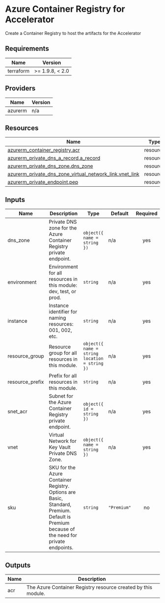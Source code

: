 <!-- BEGIN_TF_DOCS -->
<!-- markdown-table-prettify-ignore-start -->
# Azure Container Registry for Accelerator

Create a Container Registry to host the artifacts for the Accelerator

## Requirements

| Name | Version |
|------|---------|
| terraform | >= 1.9.8, < 2.0 |

## Providers

| Name | Version |
|------|---------|
| azurerm | n/a |

## Resources

| Name | Type |
|------|------|
| [azurerm_container_registry.acr](https://registry.terraform.io/providers/hashicorp/azurerm/latest/docs/resources/container_registry) | resource |
| [azurerm_private_dns_a_record.a_record](https://registry.terraform.io/providers/hashicorp/azurerm/latest/docs/resources/private_dns_a_record) | resource |
| [azurerm_private_dns_zone.dns_zone](https://registry.terraform.io/providers/hashicorp/azurerm/latest/docs/resources/private_dns_zone) | resource |
| [azurerm_private_dns_zone_virtual_network_link.vnet_link](https://registry.terraform.io/providers/hashicorp/azurerm/latest/docs/resources/private_dns_zone_virtual_network_link) | resource |
| [azurerm_private_endpoint.pep](https://registry.terraform.io/providers/hashicorp/azurerm/latest/docs/resources/private_endpoint) | resource |

## Inputs

| Name | Description | Type | Default | Required |
|------|-------------|------|---------|:--------:|
| dns\_zone | Private DNS zone for the Azure Container Registry private endpoint. | ```object({ name = string })``` | n/a | yes |
| environment | Environment for all resources in this module: dev, test, or prod. | `string` | n/a | yes |
| instance | Instance identifier for naming resources: 001, 002, etc. | `string` | n/a | yes |
| resource\_group | Resource group for all resources in this module. | ```object({ name = string location = string })``` | n/a | yes |
| resource\_prefix | Prefix for all resources in this module. | `string` | n/a | yes |
| snet\_acr | Subnet for the Azure Container Registry private endpoint. | ```object({ id = string })``` | n/a | yes |
| vnet | Virtual Network for Key Vault Private DNS Zone. | ```object({ name = string })``` | n/a | yes |
| sku | SKU for the Azure Container Registry. Options are Basic, Standard, Premium. Default is Premium because of the need for private endpoints. | `string` | `"Premium"` | no |

## Outputs

| Name | Description |
|------|-------------|
| acr | The Azure Container Registry resource created by this module. |
<!-- markdown-table-prettify-ignore-end -->
<!-- END_TF_DOCS -->
